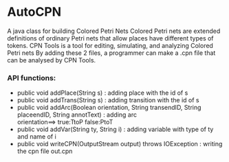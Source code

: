 # AutoCPN
A java class for building Colored Petri Nets
Colored Petri nets are extended definitions of ordinary Petri nets that allow places have
different types of tokens.
CPN Tools is a tool for editing, simulating, and analyzing Colored Petri nets
By adding these 2 files, a programmer can make a .cpn file that can be analysed by CPN Tools.
<br>
<h3>API functions:</h3>
<ul>
          <li>public void addPlace(String s) : adding place with the id of s</li>
          <li>public void addTrans(String s) : adding transition with the id of s</li>
<li>public void addArc(Boolean orientation, String transendID, String placeendID, String annotText) : adding arc <br>orientation==> true:TtoP   false:PtoT</li>
          <li>public void addVar(String ty, String i) : adding variable with type of ty and name of i</li>
          <li>public void writeCPN(OutputStream output) throws IOException : writing the cpn file out.cpn</li>
</ul>
